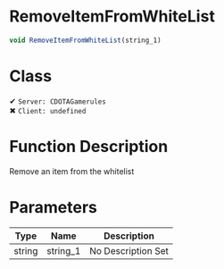 # RemoveItemFromWhiteList
```js	
void RemoveItemFromWhiteList(string_1)
```
# Class
✔ `Server: CDOTAGamerules`  
✖ `Client: undefined`  

# Function Description
Remove an item from the whitelist
# Parameters
Type|Name|Description
--|--|--
string|string_1|No Description Set
